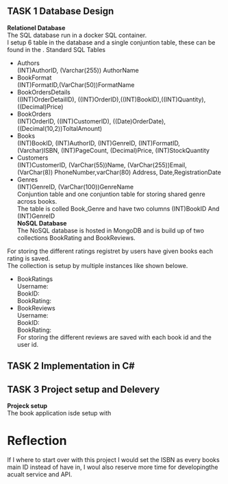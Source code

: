 ## TASK 1 Database Design  
**Relationel Database**  
The SQL database run in a docker SQL container.  
I setup 6 table in the database and a single conjuntion table, these can be found in the .
Standard SQL Tables  
- Authors  
(INT)AuthorID, (Varchar(255)) AuthorName  
- BookFormat  
(INT)FormatID,(VarChar(50))FormatName  
- BookOrdersDetails  
((INT)OrderDetailID), ((INT)OrderID),((INT)BookID),((INT)Quantity),((Decimal)Price)  
- BookOrders  
(INT)OrderID, ((INT)CustomerID), ((Date)OrderDate), ((Decimal(10,2))ToltalAmount)  
- Books  
(INT)BookID, (INT)AuthorID, (INT)GenreID, (INT)FormatID, (Varchar)ISBN, (INT)PageCount, (Decimal)Price, (INT)StockQuantity  
- Customers  
(INT)CustomerID, (VarChar(55))Name, (VarChar(255))Email, (VarChar(8)) PhoneNumber,varChar(80) Address, Date,RegistrationDate  
- Genres  
(INT)GenreID, (VarChar(100))GenreName  
Conjuntion table and one conjuntion table for storing shared genre across books.  
The table is colled Book_Genre and have two columns (INT)BookID And (INT)GenreID  
**NoSQL Database**  
The NoSQL database is hosted in MongoDB and is build up of two collections BookRating and BookReviews.  

For storing the different ratings registret by users have given books each rating is saved.  
The collection is setup by multiple instances like shown belowe.  
- BookRatings  
Username:  
BookID:  
BookRating:
- BookReviews  
Username:  
BookID:  
BookRating:  
For storing the different reviews are saved with each book id and the user id.  

## TASK 2 Implementation in C#  
  
  
  
## TASK 3 Project setup and Delevery  
**Projeck setup**  
The book application isde  setup with


# Reflection  
If I where to start over with this project I would set the ISBN as every books main ID instead of have in, I woul also reserve more time for developingthe acualt service and API.  
